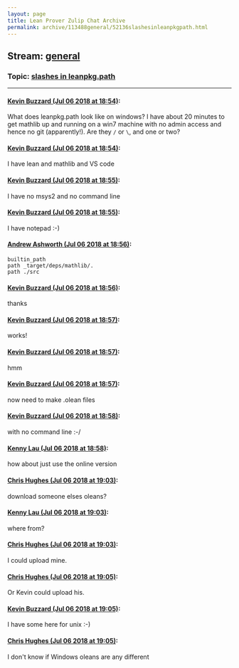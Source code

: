 ```yaml
---
layout: page
title: Lean Prover Zulip Chat Archive 
permalink: archive/113488general/52136slashesinleanpkgpath.html
---
```


## Stream: [general](index.html)
### Topic: [slashes in leanpkg.path](52136slashesinleanpkgpath.html)

---

#### [Kevin Buzzard (Jul 06 2018 at 18:54)](https://leanprover.zulipchat.com/#narrow/stream/113488-general/topic/slashes%20in%20leanpkg.path/near/129212544):
What does leanpkg.path look like on windows? I have about 20 minutes to get mathlib up and running on a win7 machine with no admin access and hence no git (apparently!). Are they `/` or `\`, and one or two?

#### [Kevin Buzzard (Jul 06 2018 at 18:54)](https://leanprover.zulipchat.com/#narrow/stream/113488-general/topic/slashes%20in%20leanpkg.path/near/129212550):
I have lean and mathlib and VS code

#### [Kevin Buzzard (Jul 06 2018 at 18:55)](https://leanprover.zulipchat.com/#narrow/stream/113488-general/topic/slashes%20in%20leanpkg.path/near/129212564):
I have no msys2 and no command line

#### [Kevin Buzzard (Jul 06 2018 at 18:55)](https://leanprover.zulipchat.com/#narrow/stream/113488-general/topic/slashes%20in%20leanpkg.path/near/129212570):
I have notepad :-)

#### [Andrew Ashworth (Jul 06 2018 at 18:56)](https://leanprover.zulipchat.com/#narrow/stream/113488-general/topic/slashes%20in%20leanpkg.path/near/129212629):
```
builtin_path
path _target/deps/mathlib/.
path ./src
```

#### [Kevin Buzzard (Jul 06 2018 at 18:56)](https://leanprover.zulipchat.com/#narrow/stream/113488-general/topic/slashes%20in%20leanpkg.path/near/129212661):
thanks

#### [Kevin Buzzard (Jul 06 2018 at 18:57)](https://leanprover.zulipchat.com/#narrow/stream/113488-general/topic/slashes%20in%20leanpkg.path/near/129212685):
works!

#### [Kevin Buzzard (Jul 06 2018 at 18:57)](https://leanprover.zulipchat.com/#narrow/stream/113488-general/topic/slashes%20in%20leanpkg.path/near/129212689):
hmm

#### [Kevin Buzzard (Jul 06 2018 at 18:57)](https://leanprover.zulipchat.com/#narrow/stream/113488-general/topic/slashes%20in%20leanpkg.path/near/129212690):
now need to make .olean files

#### [Kevin Buzzard (Jul 06 2018 at 18:58)](https://leanprover.zulipchat.com/#narrow/stream/113488-general/topic/slashes%20in%20leanpkg.path/near/129212732):
with no command line :-/

#### [Kenny Lau (Jul 06 2018 at 18:58)](https://leanprover.zulipchat.com/#narrow/stream/113488-general/topic/slashes%20in%20leanpkg.path/near/129212740):
how about just use the online version

#### [Chris Hughes (Jul 06 2018 at 19:03)](https://leanprover.zulipchat.com/#narrow/stream/113488-general/topic/slashes%20in%20leanpkg.path/near/129212976):
download someone elses oleans?

#### [Kenny Lau (Jul 06 2018 at 19:03)](https://leanprover.zulipchat.com/#narrow/stream/113488-general/topic/slashes%20in%20leanpkg.path/near/129212986):
where from?

#### [Chris Hughes (Jul 06 2018 at 19:03)](https://leanprover.zulipchat.com/#narrow/stream/113488-general/topic/slashes%20in%20leanpkg.path/near/129213000):
I could upload mine.

#### [Chris Hughes (Jul 06 2018 at 19:05)](https://leanprover.zulipchat.com/#narrow/stream/113488-general/topic/slashes%20in%20leanpkg.path/near/129213092):
Or Kevin could upload his.

#### [Kevin Buzzard (Jul 06 2018 at 19:05)](https://leanprover.zulipchat.com/#narrow/stream/113488-general/topic/slashes%20in%20leanpkg.path/near/129213106):
I have some here for unix :-)

#### [Chris Hughes (Jul 06 2018 at 19:05)](https://leanprover.zulipchat.com/#narrow/stream/113488-general/topic/slashes%20in%20leanpkg.path/near/129213107):
I don't know if Windows oleans are any different

